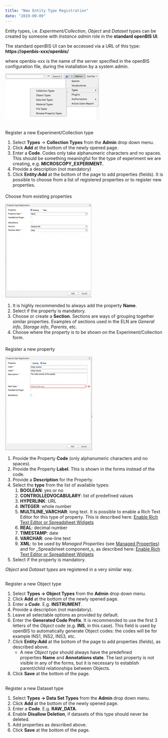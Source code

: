 ```yaml
---
title: "New Entity Type Registration"
date: "2019-09-09"
---
```


  
Entity types, i.e. _Experiment/Collection_, _Object_ and _Dataset_ types can be created by someone with _Instance admin_ role in the **standard openBIS UI**.

  
The standard openBIS UI can be accessed via a URL of this type: **https://openbis-xxx/openbis/**

  
where openbis-xxx is the name of the server specified in the openBIS configuration file, during the installation by a system admin.

![](images/entity-type-registration-300x148.png)

##   
Register a new Experiment/Collection type

1. Select **Types** \-> **Collection Types** from the **Admin** drop down menu.
2. Click **Add** at the bottom of the newly opened page.
3. Enter a **Code**. Codes only take alphanumeric characters and no spaces. This should be something meaningful for the type of experiment we are creating, e.g. **MICROSCOPY\_EXPERIMENT.**
4. Provide a description (not mandatory)
5. Click **Entity:Add** at the bottom of the page to add properties (fields). It is possible to choose from a list of registered properties or to register new properties.

####   
Choose from existing properties

![](images/existing-property-registration-276x300.png)

1. It is highly recommended to always add the property **Name**.
2. Select if the property is mandatory.
3. Choose or create a **Section**. Sections are ways of grouping together similar properties. Examples of sections used in the ELN are _General info_, _Storage info_, _Parents_, etc.
4. Choose where the property is to be shown on the Experiment/Collection form.

####   
Register a new property

![](images/new-propwrt-registration-277x300.png)

1. Provide the Property **Code** (only alphanumeric characters and no spaces).
2. Provide the Property **Label**. This is shown in the forms instead of the code.
3. Provide a **Description** for the Property.
4. Select the **type** from the list of available types:
    1. **BOOLEAN**: yes or no
    2. **CONTROLLEDVOCABULARY**: list of predefined values
    3. **HYPERLINK**: URL
    4. **INTEGER**: whole number
    5. **MULTILINE\_VARCHAR**: long text. It is possible to enable a Rich Text Editor for this type of property. This is described here: [Enable Rich Text Editor or Spreadsheet Widgets](https://openbis.ch/index.php/docs/admin-documentation/new-entity-type-registration/set-properties-as-rich-text-editor-or-spreadsheet/)
    6. **REAL**: decimal number
    7. **TIMESTAMP**: date
    8. **VARCHAR**: one-line text
    9. **XML**: to be used by _Managed Properties_ (see [Managed Properties](https://wiki-bsse.ethz.ch/display/openBISDoc1906/Managed+Properties)) and for _Spreadsheet component_s, as described here: [Enable Rich Text Editor or Spreadsheet Widgets](https://openbis.ch/index.php/docs/admin-documentation/new-entity-type-registration/set-properties-as-rich-text-editor-or-spreadsheet/)
5. Select if the property is mandatory.

  
_Object_ and _Dataset types_ are registered in a very similar way.

##   
Register a new Object type

1. Select **Types -> Object Types** from the **Admin** drop down menu.
2. Click **Add** at the bottom of the newly opened page.
3. Enter a **_Code_**. E.g. **INSTRUMENT**.
4. Provide a description (not mandatory).
5. Leave all selectable options as provided by default.
6. Enter the **Generated Code Prefix**. It is recommended to use the first 3 letters of the _Object_ code (e.g. **INS**, in this case). This field is used by openBIS to automatically generate Object codes: the codes will be for example INS1, INS2, INS3, etc.
7. Click **Entity:Add** at the bottom of the page to add properties (fields), as described above.
    - A new _Object type_ should always have the predefined properties **Name** and **Annotations state**_._ The last property is not visible in any of the forms, but it is necessary to establish parent/child relationships between Objects.
8. Click **Save** at the bottom of the page.

##   
Register a new Dataset type

1. Select **Types -> Data Set Types** from the **Admin** drop down menu.
2. Click **Add** at the bottom of the newly opened page.
3. Enter a **Code**. E.g. **RAW\_DATA**.
4. Enable **Disallow Deletion**, if datasets of this type should never be deleted.
5. Add properties as described above.
6. Click **Save** at the bottom of the page.
